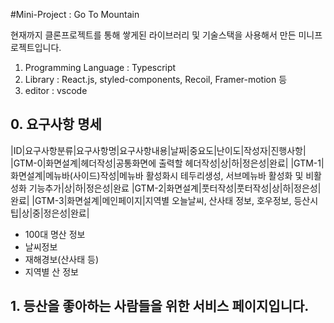 #Mini-Project : Go To Mountain

현재까지 클론프로젝트를 통해 쌓게된 라이브러리 및 기술스택을 사용해서 만든 미니프로젝트입니다.

1. Programming Language : Typescript
2. Library : React.js, styled-components, Recoil, Framer-motion  등
3. editor : vscode

## 0. 요구사항 명세

|ID|요구사항분류|요구사항명|요구사항내용|날짜|중요도|난이도|작성자|진행사항|
|GTM-0|화면설계|헤더작성|공통화면에 출력할 헤더작성|상|하|정은성|완료|
|GTM-1|화면설계|메뉴바(사이드)작성|메뉴바 활성화시 테두리생성, 서브메뉴바 활성화 및 비활성화 기능추가|상|하|정은성|완료
|GTM-2|화면설계|풋터작성|풋터작성|상|하|정은성|완료|
|GTM-3|화면설계|메인페이지|지역별 오늘날씨, 산사태 정보, 호우정보, 등산시 팁|상|중|정은성|완료|

- 100대 명산 정보
- 날씨정보
- 재해경보(산사태 등)
- 지역별 산 정보

## 1. 등산을 좋아하는 사람들을 위한 서비스 페이지입니다.
